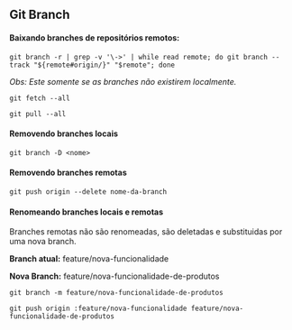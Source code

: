 
## Git Branch

#### Baixando branches de repositórios remotos:

```
git branch -r | grep -v '\->' | while read remote; do git branch --track "${remote#origin/}" "$remote"; done
```
*Obs: Este somente se as branches não existirem localmente.*
```
git fetch --all
```
```
git pull --all
```
#### Removendo branches locais
```
git branch -D <nome>
```
#### Removendo branches remotas
```
git push origin --delete nome-da-branch
```
#### Renomeando branches locais e remotas
Branches remotas não são renomeadas, são deletadas e substituidas por uma nova branch.

**Branch atual:** feature/nova-funcionalidade

**Nova Branch:** feature/nova-funcionalidade-de-produtos
```
git branch -m feature/nova-funcionalidade-de-produtos
```
```
git push origin :feature/nova-funcionalidade feature/nova-funcionalidade-de-produtos
```
